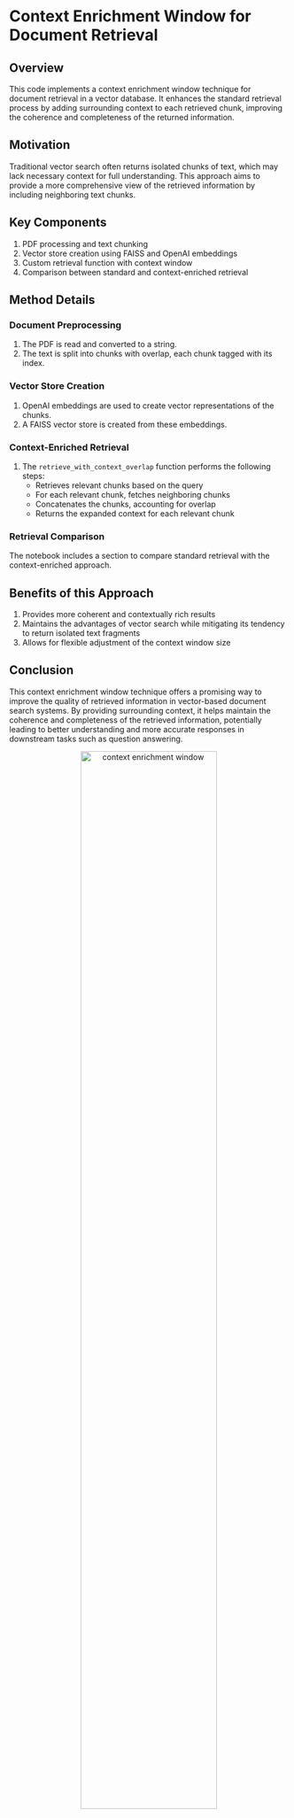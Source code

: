 # Context Enrichment Window for Document Retrieval

## Overview

This code implements a context enrichment window technique for document retrieval in a vector database. It enhances the standard retrieval process by adding surrounding context to each retrieved chunk, improving the coherence and completeness of the returned information.

## Motivation

Traditional vector search often returns isolated chunks of text, which may lack necessary context for full understanding. This approach aims to provide a more comprehensive view of the retrieved information by including neighboring text chunks.

## Key Components

1. PDF processing and text chunking
2. Vector store creation using FAISS and OpenAI embeddings
3. Custom retrieval function with context window
4. Comparison between standard and context-enriched retrieval

## Method Details

### Document Preprocessing

1. The PDF is read and converted to a string.
2. The text is split into chunks with overlap, each chunk tagged with its index.

### Vector Store Creation

1. OpenAI embeddings are used to create vector representations of the chunks.
2. A FAISS vector store is created from these embeddings.

### Context-Enriched Retrieval

1. The `retrieve_with_context_overlap` function performs the following steps:
   - Retrieves relevant chunks based on the query
   - For each relevant chunk, fetches neighboring chunks
   - Concatenates the chunks, accounting for overlap
   - Returns the expanded context for each relevant chunk

### Retrieval Comparison

The notebook includes a section to compare standard retrieval with the context-enriched approach.

## Benefits of this Approach

1. Provides more coherent and contextually rich results
2. Maintains the advantages of vector search while mitigating its tendency to return isolated text fragments
3. Allows for flexible adjustment of the context window size

## Conclusion

This context enrichment window technique offers a promising way to improve the quality of retrieved information in vector-based document search systems. By providing surrounding context, it helps maintain the coherence and completeness of the retrieved information, potentially leading to better understanding and more accurate responses in downstream tasks such as question answering.

<div style="text-align: center;">

<img src="../images/vector-search-comparison_context_enrichment.svg" alt="context enrichment window" style="width:70%; height:auto;">
</div>

<div style="text-align: center;">

<img src="../images/context_enrichment_window.svg" alt="context enrichment window" style="width:70%; height:auto;">
</div>

### Import libraries and environment variables


```python
import os
import sys
from dotenv import load_dotenv
from langchain.docstore.document import Document


sys.path.append(os.path.abspath(os.path.join(os.getcwd(), '..'))) # Add the parent directory to the path sicnce we work with notebooks
from helper_functions import *
from evaluation.evalute_rag import *

# Load environment variables from a .env file
load_dotenv()

# Set the OpenAI API key environment variable
os.environ["OPENAI_API_KEY"] = os.getenv('OPENAI_API_KEY')
```

    c:\Users\N7\PycharmProjects\llm_tasks\RAG_TECHNIQUES\.venv\Lib\site-packages\deepeval\__init__.py:45: UserWarning: You are using deepeval version 0.21.73, however version 0.21.78 is available. You should consider upgrading via the "pip install --upgrade deepeval" command.
      warnings.warn(
    

### Define path to PDF


```python
path = "../data/Understanding_Climate_Change.pdf"
```

### Read PDF to string


```python
content = read_pdf_to_string(path)
```

### Function to split text into chunks with metadata of the chunk chronological index


```python
def split_text_to_chunks_with_indices(text: str, chunk_size: int, chunk_overlap: int) -> List[Document]:
    chunks = []
    start = 0
    while start < len(text):
        end = start + chunk_size
        chunk = text[start:end]
        chunks.append(Document(page_content=chunk, metadata={"index": len(chunks), "text": text}))
        start += chunk_size - chunk_overlap
    return chunks
```

### Split our document accordingly


```python
chunks_size = 400
chunk_overlap = 200
docs = split_text_to_chunks_with_indices(content, chunks_size, chunk_overlap)
```

### Create vector store and retriever


```python
embeddings = OpenAIEmbeddings()
vectorstore = FAISS.from_documents(docs, embeddings)
chunks_query_retriever = vectorstore.as_retriever(search_kwargs={"k": 1})
```

### Function to draw the k<sup>th</sup> chunk (in the original order) from the vector store 



```python
def get_chunk_by_index(vectorstore, target_index: int) -> Document:
    """
    Retrieve a chunk from the vectorstore based on its index in the metadata.
    
    Args:
    vectorstore (VectorStore): The vectorstore containing the chunks.
    target_index (int): The index of the chunk to retrieve.
    
    Returns:
    Optional[Document]: The retrieved chunk as a Document object, or None if not found.
    """
    # This is a simplified version. In practice, you might need a more efficient method
    # to retrieve chunks by index, depending on your vectorstore implementation.
    all_docs = vectorstore.similarity_search("", k=vectorstore.index.ntotal)
    for doc in all_docs:
        if doc.metadata.get('index') == target_index:
            return doc
    return None
```

### Check the function


```python
chunk = get_chunk_by_index(vectorstore, 0)
print(chunk.page_content)
```

    Understanding Climate Change 
    Chapter 1: Introduction to Climate Change 
    Climate change refers to significant, long-term changes in the global climate. The term 
    "global climate" encompasses the planet's overall weather patterns, including temperature, 
    precipitation, and wind patterns, over an extended period. Over the past century, human 
    activities, particularly the burning of fossil fuels and 
    

### Function that retrieves from the vector stroe based on semantic similarity and then pads each retrieved chunk with its num_neighbors before and after, taking into account the chunk overlap to construct a meaningful wide window arround it


```python
def retrieve_with_context_overlap(vectorstore, retriever, query: str, num_neighbors: int = 1, chunk_size: int = 200, chunk_overlap: int = 20) -> List[str]:
    """
    Retrieve chunks based on a query, then fetch neighboring chunks and concatenate them, 
    accounting for overlap and correct indexing.

    Args:
    vectorstore (VectorStore): The vectorstore containing the chunks.
    retriever: The retriever object to get relevant documents.
    query (str): The query to search for relevant chunks.
    num_neighbors (int): The number of chunks to retrieve before and after each relevant chunk.
    chunk_size (int): The size of each chunk when originally split.
    chunk_overlap (int): The overlap between chunks when originally split.

    Returns:
    List[str]: List of concatenated chunk sequences, each centered on a relevant chunk.
    """
    relevant_chunks = retriever.get_relevant_documents(query)
    result_sequences = []

    for chunk in relevant_chunks:
        current_index = chunk.metadata.get('index')
        if current_index is None:
            continue

        # Determine the range of chunks to retrieve
        start_index = max(0, current_index - num_neighbors)
        end_index = current_index + num_neighbors + 1  # +1 because range is exclusive at the end

        # Retrieve all chunks in the range
        neighbor_chunks = []
        for i in range(start_index, end_index):
            neighbor_chunk = get_chunk_by_index(vectorstore, i)
            if neighbor_chunk:
                neighbor_chunks.append(neighbor_chunk)

        # Sort chunks by their index to ensure correct order
        neighbor_chunks.sort(key=lambda x: x.metadata.get('index', 0))

        # Concatenate chunks, accounting for overlap
        concatenated_text = neighbor_chunks[0].page_content
        for i in range(1, len(neighbor_chunks)):
            current_chunk = neighbor_chunks[i].page_content
            overlap_start = max(0, len(concatenated_text) - chunk_overlap)
            concatenated_text = concatenated_text[:overlap_start] + current_chunk

        result_sequences.append(concatenated_text)

    return result_sequences
```

### Comparing regular retrival and retrival with context window


```python
# Baseline approach
query = "Explain the role of deforestation and fossil fuels in climate change."
baseline_chunk = chunks_query_retriever.get_relevant_documents(query
    ,
    k=1
)
# Focused context enrichment approach
enriched_chunks = retrieve_with_context_overlap(
    vectorstore,
    chunks_query_retriever,
    query,
    num_neighbors=1,
    chunk_size=400,
    chunk_overlap=200
)

print("Baseline Chunk:")
print(baseline_chunk[0].page_content)
print("\nEnriched Chunks:")
print(enriched_chunks[0])
```

### An example that showcases the superiority of additional context window


```python

document_content = """
Artificial Intelligence (AI) has a rich history dating back to the mid-20th century. The term "Artificial Intelligence" was coined in 1956 at the Dartmouth Conference, marking the field's official beginning.

In the 1950s and 1960s, AI research focused on symbolic methods and problem-solving. The Logic Theorist, created in 1955 by Allen Newell and Herbert A. Simon, is often considered the first AI program.

The 1960s saw the development of expert systems, which used predefined rules to solve complex problems. DENDRAL, created in 1965, was one of the first expert systems, designed to analyze chemical compounds.

However, the 1970s brought the first "AI Winter," a period of reduced funding and interest in AI research, largely due to overpromised capabilities and underdelivered results.

The 1980s saw a resurgence with the popularization of expert systems in corporations. The Japanese government's Fifth Generation Computer Project also spurred increased investment in AI research globally.

Neural networks gained prominence in the 1980s and 1990s. The backpropagation algorithm, although discovered earlier, became widely used for training multi-layer networks during this time.

The late 1990s and 2000s marked the rise of machine learning approaches. Support Vector Machines (SVMs) and Random Forests became popular for various classification and regression tasks.

Deep Learning, a subset of machine learning using neural networks with many layers, began to show promising results in the early 2010s. The breakthrough came in 2012 when a deep neural network significantly outperformed other machine learning methods in the ImageNet competition.

Since then, deep learning has revolutionized many AI applications, including image and speech recognition, natural language processing, and game playing. In 2016, Google's AlphaGo defeated a world champion Go player, a landmark achievement in AI.

The current era of AI is characterized by the integration of deep learning with other AI techniques, the development of more efficient and powerful hardware, and the ethical considerations surrounding AI deployment.

Transformers, introduced in 2017, have become a dominant architecture in natural language processing, enabling models like GPT (Generative Pre-trained Transformer) to generate human-like text.

As AI continues to evolve, new challenges and opportunities arise. Explainable AI, robust and fair machine learning, and artificial general intelligence (AGI) are among the key areas of current and future research in the field.
"""

chunks_size = 250
chunk_overlap = 20
document_chunks = split_text_to_chunks_with_indices(document_content, chunks_size, chunk_overlap)
document_vectorstore = FAISS.from_documents(document_chunks, embeddings)
document_retriever = document_vectorstore.as_retriever(search_kwargs={"k": 1})

query = "When did deep learning become prominent in AI?"
context = document_retriever.get_relevant_documents(query)
context_pages_content = [doc.page_content for doc in context]

print("Regular retrieval:\n")
show_context(context_pages_content)

sequences = retrieve_with_context_overlap(document_vectorstore, document_retriever, query, num_neighbors=1)
print("\nRetrieval with context enrichment:\n")
show_context(sequences)
```

    Regular retrieval:
    
    Context 1:
    
    Deep Learning, a subset of machine learning using neural networks with many layers, began to show promising results in the early 2010s. The breakthrough came in 2012 when a deep neural network significantly outperformed other machine learning method
    
    
    
    Retrieval with context overlap:
    
    Context 1:
    ng multi-layer networks during this time.
    
    The late 1990s and 2000s marked the rise of machine learning approaches. Support Vector Machines (SVMs) and Random Forests became popular for various classification and regression tasks.
    
    Deep Learning, a subset of machine learning using neural networks with many layers, began to show promising results in the early 2010s. The breakthrough came in 2012 when a deep neural network significantly outperformed other machine learning methods in the ImageNet competition.
    
    Since then, deep learning has revolutionized many AI applications, including image and speech recognition, natural language processing, and game playing. In 2016, Google's AlphaGo defeated a world c
    
    
    
